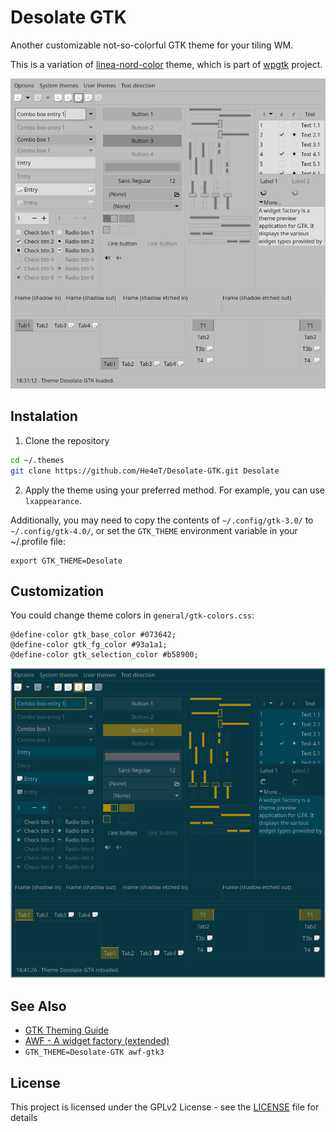 # Desolate GTK

Another customizable not-so-colorful GTK theme for your tiling WM.

This is a variation of [linea-nord-color](https://github.com/deviantfero/wpgtk-templates) theme, which is part of [wpgtk](https://github.com/deviantfero/wpgtk) project.

![Default colors](screenshots/default.png)

## Instalation

1. Clone the repository
```sh
cd ~/.themes
git clone https://github.com/He4eT/Desolate-GTK.git Desolate
```
2. Apply the theme using your preferred method. For example, you can use `lxappearance`.

Additionally, you may need to copy the contents of `~/.config/gtk-3.0/` to `~/.config/gtk-4.0/`, or set the `GTK_THEME` environment variable in your ~/.profile file:
```
export GTK_THEME=Desolate
```

## Customization

You could change theme colors in `general/gtk-colors.css`:
```
@define-color gtk_base_color #073642;
@define-color gtk_fg_color #93a1a1;
@define-color gtk_selection_color #b58900;
```
![Solarized colors](screenshots/solarized.png)

## See Also

- [GTK Theming Guide](https://gtkthemingguide.vercel.app/)
- [AWF - A widget factory (extended)](https://github.com/luigifab/awf-extended)
- `GTK_THEME=Desolate-GTK awf-gtk3`

## License

This project is licensed under the GPLv2 License - see the [LICENSE](LICENSE) file for details
